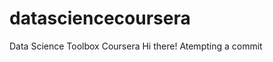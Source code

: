 datasciencecoursera
===================

Data Science Toolbox Coursera
Hi there! Atempting a commit
